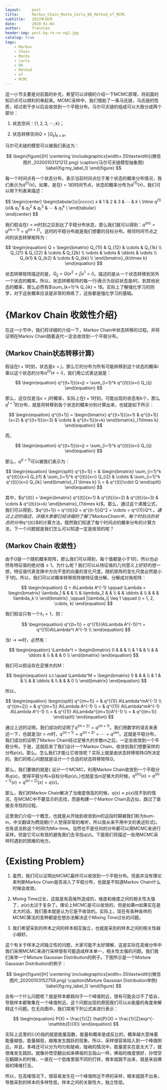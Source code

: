 ```yaml
---
layout:     post
title:      Markov_Chain_Monte_Carlo_06_Method_of_MCMC
subtitle:   2022年10月
date:       2020-01-04
author:     franztao
header-img: post-bg-re-vs-ng2.jpg
catalog: true
tags:
    - Markov
    - Chain
    - Monte
    - Carlo
    - 06
    - Method
    - of
    - MCMC
---
```


    

这一小节主要是对前面的补充，希望可以详细的介绍一下MCMC原理，将前面的知识点可以顺利的串起来。MCMC采样中，我们借助了一条马氏链，马氏链的性质，经过若干步以后会收敛到一个平稳分布。马尔可夫链的组成可以大致分成两个部分：

1. 状态空间：$\{ 1,2,3,\cdots,k \}$；

2. 状态转移空间$Q=[Q_{ij}]_{k\times k}$。

马尔可夫链的模型可以被我们表达为：

$$
\begin{figure}[H]
    \centering
    \includegraphics[width=.55\textwidth]{微信图片_20200103121212.png}
    \caption{马尔可夫链模型抽象图}
    \label{fig:my_label_1}
\end{figure}
$$

每一个时间点有一个状态分布，表示当前时间点位于某个状态的概率分布情况，我们表示为$q^{(t)}(x)$。如果，是在$t=1$的时间节点，状态的概率分布为$q^{(1)}(x)$，我们可以用下列表来描述：

$$
\begin{center}
\begin{tabular}{c|ccccc}
     $x$ & 1 & 2 & 3 & $\cdots$ & $k$  \\
     \hline
     $q^{(1)}(x)$& $q_1^1$ & $q_1^2$ & $q_1^3$ & $\cdots$ & $q_1^k$ \\
\end{tabular}    
\end{center}
$$

我们假设在$t=m$时刻之后到达了平稳分布状态，那么我们就可以得到：$q^{(m)} = q^{(m+1)} = q^{(m+2)}$。这时的平稳分布就是我们想要的目标分布。相邻时间节点之间的状态转移矩阵为：

$$
\begin{equation}
    Q =
    \begin{bmatrix}
        Q_{11} & Q_{12} & \cdots & Q_{1k} \\
        Q_{21} & Q_{22} & \cdots & Q_{2k} \\
        \vdots & \vdots & \ddots & \vdots \\
        Q_{k1} & Q_{k2} & \cdots & Q_{kk} \\
    \end{bmatrix}_{k\times k}
\end{equation}
$$

状态转移矩阵描述的是，$Q_{ij} = Q(x^2=j|x^1=i)$。描述的是从一个状态转移到另外一个状态的概率。所以，状态转移矩阵的每一行$i$表示为目前状态是$i$时，到其他状态的概率，那么必然有$\sum_{k=1}^k Q_{ik} = 1$。实际上了解强化学习的同学，对于这些概率应该是非常的熟练了，这些都是强化学习的基础。

#  {Markov Chain 收敛性介绍}
在这一小节中，我们将详细的介绍一下，Markov Chain中状态转移的过程。并将证明在Markov Chain随着迭代一定会收敛到一个平稳分布。

##    {Markov Chain状态转移计算}
假设在$t+1$时刻，状态是$x=j$，那么它的分布为所有可能转移到这个状态的概率$i$乘以这个状态的分布$q^{(t)}(x=i)$，我们用公式表达就是：

$$
\begin{equation}
    q^{(t+1)}(x=j) = \sum_{i=1}^k q^{(t)}(x=i) Q_{ij}
\end{equation}
$$

那么，这仅仅是当$x=j$时概率，实际上在$t+1$时刻，可能出现的状态有k个，那么$q^{t+1}$的分布，就是将转移到各个状态的概率分别计算出来，也就是如下所示：

$$
\begin{equation}
    q^{(t+1)} = 
    \begin{bmatrix}
        q^{(t+1)}(x=1) & q^{(t+1)}(x=2) & q^{(t+1)}(x=3) & \cdots & q^{(t+1)}(x=k)  
    \end{bmatrix}_{1\times k}
\end{equation}
$$

而，

$$
\begin{equation}
    q^{(t+1)}(x=j) = \sum_{i=1}^k q^{(t)}(x=i) Q_{ij}
\end{equation}
$$

那么，$q^{(t+1)}$可以被我们表示为：

$$
\begin{equation}
\begin{split}
    q^{(t+1)} = &
    \begin{bmatrix}
        \sum_{i=1}^k q^{(t)}(x=i) Q_{i1} & \sum_{i=1}^k q^{(t)}(x=i) Q_{i2} & \cdots & \sum_{i=1}^k q^{(t)}(x=i) Q_{ik}
    \end{bmatrix}_{1 \times k} \\
    = & q^{(t)}\cdot Q
\end{split}
\end{equation}
$$

其中，$q^{(t)} = \begin{bmatrix} q^{(t)}(x=1) & q^{(t)}(x=2) & q^{(t)}(x=3) & \cdots & q^{(t)}(x=k) \end{bmatrix}_{1\times k}$。那么，通过这个递推公式，我们可以得到，$q^{(t+1)} = q^{(t)}Q = q^{(t-1)}Q^2 = \cdots = q^{(1)}Q^t $。通过上述的描述，详细大家都已经详细的了解了Markov Chain中，每个时刻点的状态的分布$q^{(t)}$的计算方法。既然我们知道了每个时间点的概率分布的计算方法，下一个问题就是我们怎么可以知道一定是收敛的呢？

##    {Markov Chain 收敛性}
由于$Q$是一个随机概率矩阵，那么我们可以得到，每个值都是小于1的，所以也必然有特征值的绝对值$\leq 1$。为什么呢？我们可以从特征值的几何意义上好好的想一想，特征值代表变换中方向不变的向量的变化尺度。随机矩阵的变化尺度必然是小于1的。所以，我们可以对概率转移矩阵做特征值分解，分解成对角矩阵：

$$
\begin{equation}
    Q = A\Lambda A^{-1} \qquad \Lambda = 
    \begin{bmatrix}
     \lambda_1 & & & \\
     & \lambda_2 & & \\
     & & \ddots & \\
     & & & \lambda_k \\
    \end{bmatrix}
    ,\qquad |\lambda_i| \leq 1
    \qquad (i = 1, 2, \cdots, k)
\end{equation}
$$

我们假设只有一个$\lambda_i= 1$，则：

$$
\begin{equation}
    q^{(t+1)} = q^{(1)}(A\Lambda A^{-1})^t = q^{(1)}A\Lambda^t A^{-1} \\ 
\end{equation}
$$

当$t\rightarrow \infty$时，必然有：

$$
\begin{equation}
    \Lambda^t = 
    \begin{bmatrix}
     0 & & & \\
     & 1 & & \\
     & & \ddots & \\
     & & & 0 \\
    \end{bmatrix}
\end{equation}
$$

我们可以假设存在足够大的$M$：

$$
\begin{equation}
    s.t.\quad \Lambda^M = 
    \begin{bmatrix}
     0 & & & \\
     & 1 & & \\
     & & \ddots & \\
     & & & 0 \\
    \end{bmatrix}
\end{equation}
$$

所以，

$$
\begin{equation}
    \begin{split}
        q^{(m+1)} = & q^{(1)} A\Lambda^mA^{-1} \\
        q^{(m+2)} 
        = & q^{(m+1)} A\Lambda A^{-1} \\
        = & q^{(1)} A\Lambda^mA^{-1} A\Lambda A^{-1} \\
        = & q^{(1)} A\Lambda^{(m+1)}A^{-1} \\
        = & q^{(m+1)}
    \end{split}
\end{equation}
$$

通过上述的证明，我们成功的证明了$q^{(m+2)} = q^{(m+1)}$。我们用数学的语言来表述一下，也就是当$t > m$时，$q^{(m+1)} = q^{(m+2)} = \cdots = q^{(\infty)}$。这就是平稳分布，我们成功的证明了Markov Chain经过足够大的步数$m$之后，一定会收敛到一个平稳分布。于是，这就启发了我们设计一个Markov Chain，收敛到我们想要采样的分布$p(x)$。那么。怎么我们才能让它收敛呢？实际上就是由状态转移矩阵$Q$所决定的。我们的核心问题就是设计一个合适的状态转移矩阵$Q$。

那么，我们要做的就是{ 设计一个MCMC，利用Markov Chain收敛到一个平稳分布$q(x)$，使得平稳分布$\approx$目标分布$p(x)$。}也就是当$m$足够大的时候，$q^{(m)}(x) = q^{(m+1)}(x) = q^{(m+2)}(x) = q(x)$。

那么，我们的Markov Chain解决了当维度很高的时候，$q(x) \approx p(x)$找不到的情况，在MCMC中不要显示的去找，而是构建一个Markov Chain去近似，跳过了直接去寻找的过程。

这里我们介绍一个概念，也就是从开始到收敛到$m$的这段时期被我们称为bum-in，中文翻译为燃烧期(个人觉得非常的难听，所以我从来不用中文的表述形式)。也有说法称这个时间$t$为Mix-time。当然也不是任何的分布都可以用MCMC来进行采样。但是它可以有效的避免我们去寻找$q(z)$。下面我们将描述一些用MCMC采样时遇到的困难的地方。

#  {Existing Problem}
1. 虽然，我们可以证明出MCMC最终可以收敛到一个平稳分布。但是并没有理论来判断Markov Chain是否进入了平稳分布，也就是不知道Markov Chain什么时候会收敛。

2. Mixing Time过长，这就是有高维所造成的，维度和维度之间的相关性太强了，$p(x)$太过于复杂了。理论上MCMC是可以收敛的，但是如果$m$如果实在是太大的话，我们基本就是认为它是不收敛的。实际上，现在有各种各样的MCMC算法的变种都是在想办法解决这个Mixing Time过长的问题。

3. 我们希望采到的样本之间的样本相互独立，也就是采到的样本之间的相关性越小越好。

这个有关于样本之间独立性的问题，大家可能不太好理解，这是实际在高维分布中我们采用MCMC来进行采样很有可能造成样本单一，相关性太强的问题。我们我们来举一个Mixture Gaussian Distribution的例子。下图所示是一个Mixture Gaussian Distribution的例子：

$$
\begin{figure}[H]
    \centering
    \includegraphics[width=.55\textwidth]{微信图片_20200103152759.png}
    \caption{Mixture Gaussian Distribution举例}
    \label{fig:my_label_1}
\end{figure}
$$

会有一个什么问题呢？就是样本都趋向于一个峰值附近，很有可能会过不了低谷，导致样本都聚集在一个峰值附近。这个问题出现的原因我们可以从能量的角度来解释这个问题。在无向图中，我们常用下列公式来进行表示：

$$
\begin{equation}
    P(X) = \frac{1}{Z} \hat{P}(X) = \frac{1}{Z}exp^{-\mathbb{E}(X)}
\end{equation}
$$

实际上这里的$\mathbb{E}(X)$指的就是能量函数，能量和概率是成反比的，概率越大意味着能量越低，能量越低，越难发生跳跃的现象。所以，采样很容易陷入到一个峰值附近。并且，多峰还可以分为均匀和陡峭，陡峭的情况中，能量差实在是太大了，就很难发生跳跃。就像孙悟空翻出如来佛祖的五指山一样，佛祖的维度很好，孙悟空在翻跟头的时候，一直在一个低维里面不同的打转，根本就跳不出来，就是来自佛祖的降维打击。

所以，在高维情况下，很容易发生在一个峰值附近不停的采样，根本就跳不出来，导致采到的样本的多样性低，样本之间的关联性大，独立性低。

























